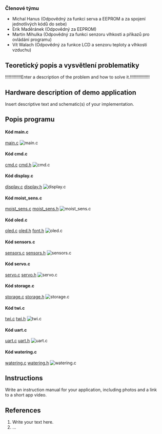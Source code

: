 ### Členové týmu

* Michal Hanus (Odpovědný za funkci serva a EEPROM a za spojení jednotlivých kódů do sebe)
* Erik Maděránek (Odpovědný za EEPROM)
* Martin Mihulka (Odpovědný za funkci senzoru vlhkosti a příkazů pro ovládání programu)
* Vít Walach (Odpovědný za funkce LCD a senzoru teploty a vlhkosti vzduchu)

## Teoretický popis a vysvětlení problematiky

!!!!!!!!!!!!!Enter a description of the problem and how to solve it.!!!!!!!!!!!!!!!!

## Hardware description of demo application

Insert descriptive text and schematic(s) of your implementation.

## Popis programu
#### Kód main.c
[main.c](src/src/main.c)
![main.c](images/mainfile.PNG)

#### Kód cmd.c
[cmd.c](src/lib/cmd/cmd.c)
[cmd.h](src/lib/cmd/cmd.h)
![cmd.c](images/CMD.PNG)

#### Kód display.c
[display.c](src/lib/display/display.c)
[display.h](src/lib/display/display.h)
![display.c](images/display.PNG)

#### Kód moist_sens.c
[moist_sens.c](src/lib/moist_sens/moist_sens.c)
[moist_sens.h](src/lib/moist_sens/moist_sens.h)
![moist_sens.c](images/moist.PNG)

#### Kód oled.c
[oled.c](src/lib/oled/oled.c)
[oled.h](src/lib/oled/oled.h)
[font.h](src/lib/oled/font.h)
![oled.c](images/oled.PNG)

#### Kód sensors.c
[sensors.c](src/lib/sensors/sensors.c)
[sensors.h](src/lib/sensors/sensors.h)
![sensors.c](images/sensors.PNG)

#### Kód servo.c
[servo.c](src/lib/servo/servo.c)
[servo.h](src/lib/servo/servo.h)
![servo.c](images/servo.PNG)

#### Kód storage.c
[storage.c](src/lib/storage/storage.c)
[storage.h](src/lib/storage/storage.h)
![storage.c](images/storeage.PNG)

#### Kód twi.c
[twi.c](src/lib/twi/twi.c)
[twi.h](src/lib/twi/twi.h)
![twi.c](images/twi.PNG)

#### Kód uart.c
[uart.c](src/lib/uart/uart.c)
[uart.h](src/lib/uart/uart.h)
![uart.c](images/uart.PNG)

#### Kód watering.c
[watering.c](src/lib/watering/watering.c)
[watering.h](src/lib/watering/watering.h)
![watering.c](images/water.PNG)


## Instructions

Write an instruction manual for your application, including photos and a link to a short app video.

## References

1. Write your text here.
2. ...